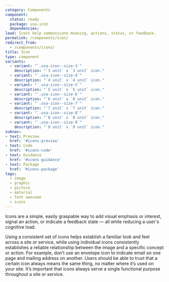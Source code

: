 ```yaml
---
category: Components
component:
  status: ready
  package: usa-icon
  dependencies:
lead: Icons help communicate meaning, actions, status, or feedback.
permalink: /components/icon/
redirect_from:
  - /components/icons/
title: Icon
type: component
variants:
  - variant: "`.usa-icon--size-3`"
    description: "`3 unit` x `3 unit` icon."
  - variant: "`.usa-icon--size-4`"
    description: "`4 unit` x `4 unit` icon."
  - variant: "`.usa-icon--size-5`"
    description: "`5 unit` x `5 unit` icon."
  - variant: "`.usa-icon--size-6`"
    description: "`6 unit` x `6 unit` icon."
  - variant: "`.usa-icon--size-7`"
    description: "`7 unit` x `7 unit` icon."
  - variant: "`.usa-icon--size-8`"
    description: "`8 unit` x `8 unit` icon."
  - variant: "`.usa-icon--size-9`"
    description: "`9 unit` x `9 unit` icon."
subnav:
- text: Preview
  href: '#icons-preview'
- text: Code
  href: '#icons-code'
- text: Guidance
  href: '#icons-guidance'
- text: Package
  href: '#icons-package'
tags:
  - image
  - graphic
  - picture
  - material
  - font awesome
  - icons
---
```


Icons are a simple, easily graspable way to add visual emphasis or interest, signal an action, or indicate a feedback state — all while reducing a user's cognitive load.

Using a consistent set of icons helps establish a familiar look and feel across a site or service, while using individual icons consistently establishes a reliable relationship between the image and a specific concept or action. For example, don’t use an envelope icon to indicate email on one page and mailing address on another. Users should be able to trust that a certain icon always means the same thing, no matter where it’s used on your site. It’s important that icons always serve a single functional purpose throughout a site or service.
